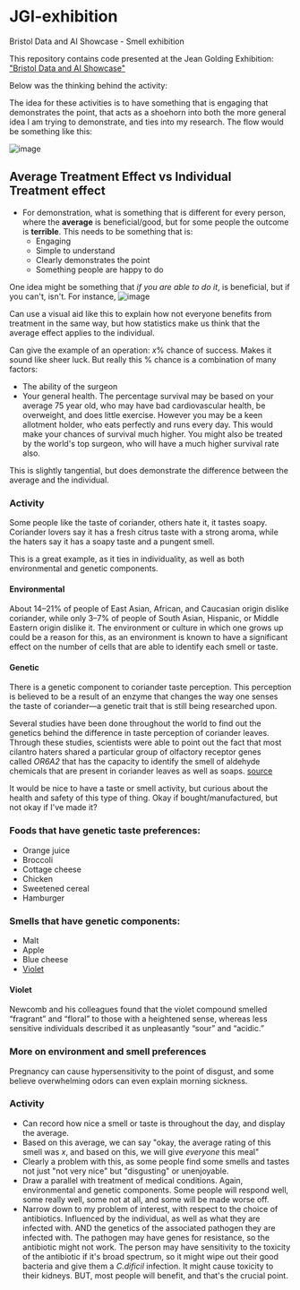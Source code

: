 # JGI-exhibition
Bristol Data and AI Showcase - Smell exhibition

This repository contains code presented at the Jean Golding Exhibition: ["Bristol Data and AI Showcase"](https://jeangoldinginstitute.blogs.bristol.ac.uk/2022/05/17/join-us-at-the-bristol-data-ai-showcase-2022/)

Below was the thinking behind the activity:

The idea for these activities is to have something that is engaging that demonstrates the point, that acts as a
shoehorn into both the more general idea I am trying to demonstrate, and ties into my research. The flow would
be something like this:

![image](https://user-images.githubusercontent.com/32138119/172836330-e18e6bfd-e697-4c6b-b78a-57f78e0fea8c.png)

## Average Treatment Effect vs Individual Treatment effect
- For demonstration, what is something that is different for every person, where the **average** is beneficial/good, but for some people the outcome is **terrible**. This needs to be something that is:
	- Engaging
	- Simple to understand
	- Clearly demonstrates the point
	- Something people are happy to do

One idea might be something that *if you are able to do it*, is beneficial, but if you can't, isn't. For instance, 
![image](https://user-images.githubusercontent.com/32138119/172836153-9007c144-d576-4ee9-9964-09aa9414f61d.png)


Can use a visual aid like this to explain how not everyone benefits from treatment in the same way, but how statistics make us think that the average effect applies to the individual. 


Can give the example of an operation: *x*% chance of success. Makes it sound like sheer luck. But really this % chance is a combination of many factors:
- The ability of the surgeon 
- Your general health. The percentage survival may be based on your average 75 year old, who may have bad cardiovascular health, be overweight, and does little exercise. However you may be a keen allotment holder, who eats perfectly and runs every day. This would make your chances of survival much higher. You might also be treated by the world's top surgeon, who will have a much higher survival rate also. 

This is slightly tangential, but does demonstrate the difference between the average and the individual. 

### Activity
Some people like the taste of coriander, others hate it, it tastes soapy. 
Coriander lovers say it has a fresh citrus taste with a strong aroma, while the haters say it has a soapy taste and a pungent smell. 

This is a great example, as it ties in individuality, as well as both environmental and genetic components. 

#### Environmental
About 14–21% of people of East Asian, African, and Caucasian origin dislike coriander, while only 3–7% of people of South Asian, Hispanic, or Middle Eastern origin dislike it. The environment or culture in which one grows up could be a reason for this, as an environment is known to have a significant effect on the number of cells that are able to identify each smell or taste.

#### Genetic
There is a genetic component to coriander taste perception. This perception is believed to be a result of an enzyme that changes the way one senses the taste of coriander—a genetic trait that is still being researched upon.

Several studies have been done throughout the world to find out the genetics behind the difference in taste perception of coriander leaves. Through these studies, scientists were able to point out the fact that most cilantro haters shared a particular group of olfactory receptor genes called _OR6A2_ that has the capacity to identify the smell of aldehyde chemicals that are present in coriander leaves as well as soaps.
[source](https://www.nature.com/articles/nature.2012.11398)

It would be nice to have a taste or smell activity, but curious about the health and safety of this type of thing. Okay if bought/manufactured, but not okay if I've made it? 

### Foods that have genetic taste preferences:
- Orange juice
- Broccoli
- Cottage cheese
- Chicken
- Sweetened cereal
- Hamburger

### Smells that have genetic components:
- Malt
- Apple
- Blue cheese
- [Violet](https://www.cell.com/current-biology/fulltext/S0960-9822(13)00853-1)

#### Violet 
Newcomb and his colleagues found that the violet compound smelled “fragrant” and “floral” to those with a heightened sense, whereas less sensitive individuals described it as unpleasantly “sour” and “acidic.”



### More on environment and smell preferences
Pregnancy can cause hypersensitivity to the point of disgust, and some believe overwhelming odors can even explain morning sickness.

### Activity
- Can record how nice a smell or taste is throughout the day, and display the average. 
- Based on this average, we can say "okay, the average rating of this smell was *x*, and based on this, we will give *everyone* this meal"
- Clearly a problem with this, as some people find some smells and tastes not just "not very nice" but "disgusting" or unenjoyable. 
- Draw a parallel with treatment of medical conditions. Again, environmental and genetic components. Some people will respond well, some really well, some not at all, and some will be made worse off. 
- Narrow down to my problem of interest, with respect to the choice of antibiotics. Influenced by the individual, as well as what they are infected with. AND the genetics of the associated pathogen they are infected with. The pathogen may have genes for resistance, so the antibiotic might not work. The person may have sensitivity to the toxicity of the antibiotic if it's broad spectrum, so it might wipe out their good bacteria and give them a *C.dificil* infection. It might cause toxicity to their kidneys. BUT, most people will benefit, and that's the crucial point. 
